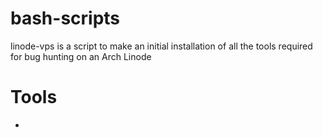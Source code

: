 # bash-scripts
linode-vps is a script to make an initial installation of all the tools required for bug hunting on an Arch Linode

# Tools
- 
